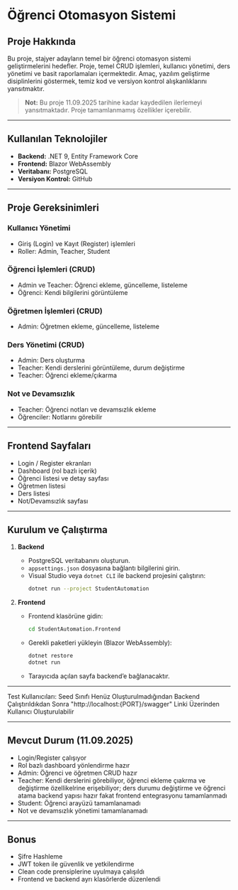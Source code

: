
# Öğrenci Otomasyon Sistemi

## Proje Hakkında
Bu proje, stajyer adayların temel bir öğrenci otomasyon sistemi geliştirmelerini hedefler. Proje, temel CRUD işlemleri, kullanıcı yönetimi, ders yönetimi ve basit raporlamaları içermektedir. Amaç, yazılım geliştirme disiplinlerini göstermek, temiz kod ve versiyon kontrol alışkanlıklarını yansıtmaktır.

> **Not:** Bu proje 11.09.2025 tarihine kadar kaydedilen ilerlemeyi yansıtmaktadır. Proje tamamlanmamış özellikler içerebilir.

---

## Kullanılan Teknolojiler

- **Backend:** .NET 9, Entity Framework Core
- **Frontend:** Blazor WebAssembly
- **Veritabanı:** PostgreSQL
- **Versiyon Kontrol:** GitHub

---

## Proje Gereksinimleri

### Kullanıcı Yönetimi
- Giriş (Login) ve Kayıt (Register) işlemleri
- Roller: Admin, Teacher, Student

### Öğrenci İşlemleri (CRUD)
- Admin ve Teacher: Öğrenci ekleme, güncelleme, listeleme
- Öğrenci: Kendi bilgilerini görüntüleme

### Öğretmen İşlemleri (CRUD)
- Admin: Öğretmen ekleme, güncelleme, listeleme

### Ders Yönetimi (CRUD)
- Admin: Ders oluşturma
- Teacher: Kendi derslerini görüntüleme, durum değiştirme
- Teacher: Öğrenci ekleme/çıkarma

### Not ve Devamsızlık
- Teacher: Öğrenci notları ve devamsızlık ekleme
- Öğrenciler: Notlarını görebilir

---

## Frontend Sayfaları
- Login / Register ekranları
- Dashboard (rol bazlı içerik)
- Öğrenci listesi ve detay sayfası
- Öğretmen listesi
- Ders listesi
- Not/Devamsızlık sayfası

---

## Kurulum ve Çalıştırma

1. **Backend**
   - PostgreSQL veritabanını oluşturun.
   - `appsettings.json` dosyasına bağlantı bilgilerini girin.
   - Visual Studio veya `dotnet CLI` ile backend projesini çalıştırın:
     ```bash
     dotnet run --project StudentAutomation
     ```

2. **Frontend**
   - Frontend klasörüne gidin:
     ```bash
     cd StudentAutomation.Frontend
     ```
   - Gerekli paketleri yükleyin (Blazor WebAssembly):
     ```bash
     dotnet restore
     dotnet run
     ```
   - Tarayıcıda açılan sayfa backend’e bağlanacaktır.

---
Test Kullanıcıları:
Seed Sınıfı Henüz Oluşturulmadığından Backend Çalıştırıldıkdan Sonra "http://localhost:{PORT}/swagger" Linki Üzerinden Kullanıcı Oluşturulabilir

---

## Mevcut Durum (11.09.2025)
- Login/Register çalışıyor
- Rol bazlı dashboard yönlendirme hazır
- Admin: Öğrenci ve öğretmen CRUD hazır
- Teacher: Kendi derslerini görebiliyor, öğrenci ekleme çıakrma ve değiştirme özellikelrine erişebiliyor; ders durumu değiştirme ve öğrenci atama backend yapısı hazır fakat frontend entegrasyonu tamamlanmadı
- Student: Öğrenci arayüzü tamamlanamadı
- Not ve devamsızlık yönetimi tamamlanamadı

---

## Bonus
- Şifre Hashleme
- JWT token ile güvenlik ve yetkilendirme
- Clean code prensiplerine uyulmaya çalışıldı
- Frontend ve backend ayrı klasörlerde düzenlendi
